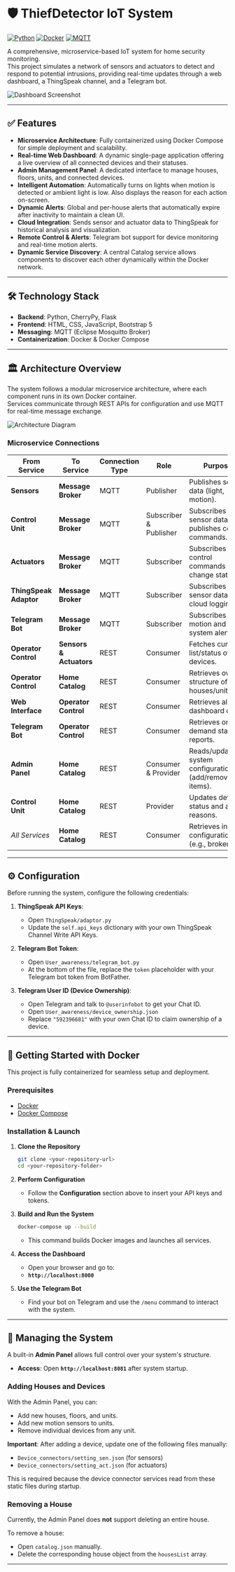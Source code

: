 # 🛡️ ThiefDetector IoT System

[![Python](https://img.shields.io/badge/Python-3.8%2B-blue?style=for-the-badge&logo=python)](https://www.python.org/)
[![Docker](https://img.shields.io/badge/Docker-Compose-blue?style=for-the-badge&logo=docker)](https://www.docker.com/)
[![MQTT](https://img.shields.io/badge/MQTT-Broker-brightgreen?style=for-the-badge&logo=mqtt)](https://mqtt.org/)

A comprehensive, microservice-based IoT system for home security monitoring.  
This project simulates a network of sensors and actuators to detect and respond to potential intrusions, providing real-time updates through a web dashboard, a ThingSpeak channel, and a Telegram bot.

![Dashboard Screenshot](docs/dashboard.png)

---

## ✅ Features

-   **Microservice Architecture**: Fully containerized using Docker Compose for simple deployment and scalability.
-   **Real-time Web Dashboard**: A dynamic single-page application offering a live overview of all connected devices and their statuses.
-   **Admin Management Panel**: A dedicated interface to manage houses, floors, units, and connected devices.
-   **Intelligent Automation**: Automatically turns on lights when motion is detected or ambient light is low. Also displays the reason for each action on-screen.
-   **Dynamic Alerts**: Global and per-house alerts that automatically expire after inactivity to maintain a clean UI.
-   **Cloud Integration**: Sends sensor and actuator data to ThingSpeak for historical analysis and visualization.
-   **Remote Control & Alerts**: Telegram bot support for device monitoring and real-time motion alerts.
-   **Dynamic Service Discovery**: A central Catalog service allows components to discover each other dynamically within the Docker network.

---

## 🛠️ Technology Stack

-   **Backend**: Python, CherryPy, Flask  
-   **Frontend**: HTML, CSS, JavaScript, Bootstrap 5  
-   **Messaging**: MQTT (Eclipse Mosquitto Broker)  
-   **Containerization**: Docker & Docker Compose  

---

## 🏛️ Architecture Overview

The system follows a modular microservice architecture, where each component runs in its own Docker container.  
Services communicate through REST APIs for configuration and use MQTT for real-time message exchange.

![Architecture Diagram](docs/Thief_Detector_diagram.jpg)

### Microservice Connections

| From Service             | To Service                 | Connection Type | Role                                     | Purpose                                                                 |
| ------------------------ | -------------------------- | --------------- | ---------------------------------------- | ----------------------------------------------------------------------- |
| **Sensors**              | **Message Broker**         | MQTT            | Publisher                                | Publishes sensor data (light, motion).                                  |
| **Control Unit**         | **Message Broker**         | MQTT            | Subscriber & Publisher                   | Subscribes to sensor data, publishes control commands.                  |
| **Actuators**            | **Message Broker**         | MQTT            | Subscriber                               | Subscribes to control commands to change state.                         |
| **ThingSpeak Adaptor**   | **Message Broker**         | MQTT            | Subscriber                               | Subscribes to sensor data for cloud logging.                            |
| **Telegram Bot**         | **Message Broker**         | MQTT            | Subscriber                               | Subscribes to motion and system alerts.                                 |
| **Operator Control**     | **Sensors & Actuators**    | REST            | Consumer                                 | Fetches current list/status of devices.                                 |
| **Operator Control**     | **Home Catalog**           | REST            | Consumer                                 | Retrieves overall structure of houses/units.                            |
| **Web Interface**        | **Operator Control**       | REST            | Consumer                                 | Retrieves all dashboard data.                                           |
| **Telegram Bot**         | **Operator Control**       | REST            | Consumer                                 | Retrieves on-demand status reports.                                     |
| **Admin Panel**          | **Home Catalog**           | REST            | Consumer & Provider                      | Reads/updates system configuration (add/remove/edit items).             |
| **Control Unit**         | **Home Catalog**           | REST            | Provider                                 | Updates device status and action reasons.                               |
| *All Services*           | **Home Catalog**           | REST            | Consumer                                 | Retrieves initial configuration (e.g., broker IP).                      |

---

## ⚙️ Configuration

Before running the system, configure the following credentials:

1.  **ThingSpeak API Keys**:
    -   Open `ThingSpeak/adaptor.py`
    -   Update the `self.api_keys` dictionary with your own ThingSpeak Channel Write API Keys.

2.  **Telegram Bot Token**:
    -   Open `User_awareness/telegram_bot.py`
    -   At the bottom of the file, replace the `token` placeholder with your Telegram bot token from BotFather.

3.  **Telegram User ID (Device Ownership)**:
    -   Open Telegram and talk to `@userinfobot` to get your Chat ID.
    -   Open `User_awareness/device_ownership.json`
    -   Replace `"592396681"` with your own Chat ID to claim ownership of a device.

---

## 🚀 Getting Started with Docker

This project is fully containerized for seamless setup and deployment.

### Prerequisites

-   [Docker](https://www.docker.com/get-started)
-   [Docker Compose](https://docs.docker.com/compose/install/)

### Installation & Launch

1.  **Clone the Repository**
    ```bash
    git clone <your-repository-url>
    cd <your-repository-folder>
    ```

2.  **Perform Configuration**
    -   Follow the **Configuration** section above to insert your API keys and tokens.

3.  **Build and Run the System**
    ```bash
    docker-compose up --build
    ```
    -   This command builds Docker images and launches all services.

4.  **Access the Dashboard**
    -   Open your browser and go to:
    -   **`http://localhost:8000`**

5.  **Use the Telegram Bot**
    -   Find your bot on Telegram and use the `/menu` command to interact with the system.

---

## 🔧 Managing the System

A built-in **Admin Panel** allows full control over your system's structure.

-   **Access**: Open **`http://localhost:8081`** after system startup.

### Adding Houses and Devices

With the Admin Panel, you can:
-   Add new houses, floors, and units.
-   Add new motion sensors to units.
-   Remove individual devices from any unit.

**Important**: After adding a device, update one of the following files manually:
-   `Device_connectors/setting_sen.json` (for sensors)
-   `Device_connectors/setting_act.json` (for actuators)

This is required because the device connector services read from these static files during startup.

### Removing a House

Currently, the Admin Panel does **not** support deleting an entire house.

To remove a house:
-   Open `catalog.json` manually.
-   Delete the corresponding house object from the `housesList` array.

---
